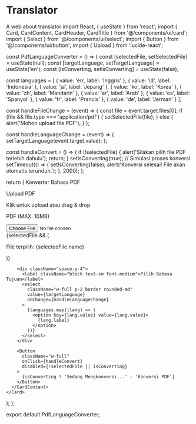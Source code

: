 # Translator
A web about translator
import React, { useState } from 'react';
import { Card, CardContent, CardHeader, CardTitle } from '@/components/ui/card';
import { Select } from '@/components/ui/select';
import { Button } from '@/components/ui/button';
import { Upload } from 'lucide-react';

const PdfLanguageConverter = () => {
  const [selectedFile, setSelectedFile] = useState(null);
  const [targetLanguage, setTargetLanguage] = useState('en');
  const [isConverting, setIsConverting] = useState(false);

  const languages = [
    { value: 'en', label: 'Inggris' },
    { value: 'id', label: 'Indonesia' },
    { value: 'ja', label: 'Jepang' },
    { value: 'ko', label: 'Korea' },
    { value: 'zh', label: 'Mandarin' },
    { value: 'ar', label: 'Arab' },
    { value: 'es', label: 'Spanyol' },
    { value: 'fr', label: 'Prancis' },
    { value: 'de', label: 'Jerman' }
  ];

  const handleFileChange = (event) => {
    const file = event.target.files[0];
    if (file && file.type === 'application/pdf') {
      setSelectedFile(file);
    } else {
      alert('Mohon upload file PDF');
    }
  };

  const handleLanguageChange = (event) => {
    setTargetLanguage(event.target.value);
  };

  const handleConvert = () => {
    if (!selectedFile) {
      alert('Silakan pilih file PDF terlebih dahulu');
      return;
    }
    setIsConverting(true);
    // Simulasi proses konversi
    setTimeout(() => {
      setIsConverting(false);
      alert('Konversi selesai! File akan otomatis terunduh.');
    }, 2000);
  };

  return (
    <Card className="w-full max-w-lg mx-auto">
      <CardHeader>
        <CardTitle className="text-2xl font-bold text-center">Konverter Bahasa PDF</CardTitle>
      </CardHeader>
      <CardContent className="space-y-6">
        <div className="space-y-4">
          <label className="block text-sm font-medium">Upload PDF</label>
          <div className="flex items-center justify-center w-full">
            <label className="flex flex-col items-center justify-center w-full h-32 border-2 border-dashed rounded-lg cursor-pointer bg-gray-50 hover:bg-gray-100">
              <div className="flex flex-col items-center justify-center pt-5 pb-6">
                <Upload className="w-10 h-10 mb-3 text-gray-400" />
                <p className="mb-2 text-sm text-gray-500">
                  <span className="font-semibold">Klik untuk upload</span> atau drag & drop
                </p>
                <p className="text-xs text-gray-500">PDF (MAX. 10MB)</p>
              </div>
              <input
                type="file"
                className="hidden"
                accept=".pdf"
                onChange={handleFileChange}
              />
            </label>
          </div>
          {selectedFile && (
            <p className="text-sm text-gray-500">
              File terpilih: {selectedFile.name}
            </p>
          )}
        </div>

        <div className="space-y-4">
          <label className="block text-sm font-medium">Pilih Bahasa Tujuan</label>
          <select
            className="w-full p-2 border rounded-md"
            value={targetLanguage}
            onChange={handleLanguageChange}
          >
            {languages.map((lang) => (
              <option key={lang.value} value={lang.value}>
                {lang.label}
              </option>
            ))}
          </select>
        </div>

        <Button
          className="w-full"
          onClick={handleConvert}
          disabled={!selectedFile || isConverting}
        >
          {isConverting ? 'Sedang Mengkonversi...' : 'Konversi PDF'}
        </Button>
      </CardContent>
    </Card>
  );
};

export default PdfLanguageConverter;
